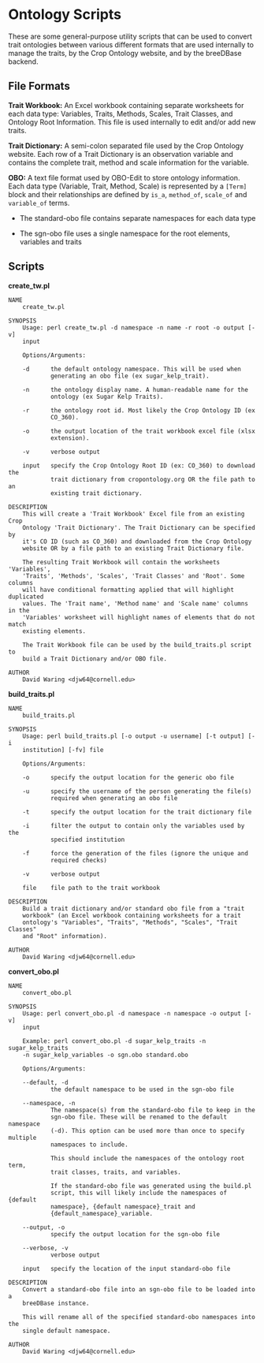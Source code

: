 Ontology Scripts
======

These are some general-purpose utility scripts that can be used to 
convert trait ontologies between various different formats that are 
used internally to manage the traits, by the Crop Ontology website, 
and by the breeDBase backend.

File Formats
-----

**Trait Workbook:** An Excel workbook containing separate worksheets for 
each data type: Variables, Traits, Methods, Scales, Trait Classes, and 
Ontology Root Information.  This file is used internally to edit and/or 
add new traits.

**Trait Dictionary:** A semi-colon separated file used by the Crop 
Ontology website.  Each row of a Trait Dictionary is an observation 
variable and contains the complete trait, method and scale information 
for the variable.

**OBO:** A text file format used by OBO-Edit to store ontology information.
Each data type (Variable, Trait, Method, Scale) is represented by a 
`[Term]` block and their relationships are defined by `is_a`, `method_of`, 
`scale_of` and `variable_of` terms.

  * The standard-obo file contains separate namespaces for each data type
    
  * The sgn-obo file uses a single namespace for the root elements, variables 
    and traits
    
    
Scripts
-----

**create_tw.pl**

```
NAME
    create_tw.pl

SYNOPSIS
    Usage: perl create_tw.pl -d namespace -n name -r root -o output [-v]
    input

    Options/Arguments:

    -d      the default ontology namespace. This will be used when
            generating an obo file (ex sugar_kelp_trait).

    -n      the ontology display name. A human-readable name for the
            ontology (ex Sugar Kelp Traits).

    -r      the ontology root id. Most likely the Crop Ontology ID (ex
            CO_360).

    -o      the output location of the trait workbook excel file (xlsx
            extension).

    -v      verbose output

    input   specify the Crop Ontology Root ID (ex: CO_360) to download the
            trait dictionary from cropontology.org OR the file path to an
            existing trait dictionary.

DESCRIPTION
    This will create a 'Trait Workbook' Excel file from an existing Crop
    Ontology 'Trait Dictionary'. The Trait Dictionary can be specified by
    it's CO ID (such as CO_360) and downloaded from the Crop Ontology
    website OR by a file path to an existing Trait Dictionary file.

    The resulting Trait Workbook will contain the worksheets 'Variables',
    'Traits', 'Methods', 'Scales', 'Trait Classes' and 'Root'. Some columns
    will have conditional formatting applied that will highlight duplicated
    values. The 'Trait name', 'Method name' and 'Scale name' columns in the
    'Variables' worksheet will highlight names of elements that do not match
    existing elements.

    The Trait Workbook file can be used by the build_traits.pl script to
    build a Trait Dictionary and/or OBO file.

AUTHOR
    David Waring <djw64@cornell.edu>
```

**build_traits.pl**

```
NAME
    build_traits.pl

SYNOPSIS
    Usage: perl build_traits.pl [-o output -u username] [-t output] [-i
    institution] [-fv] file

    Options/Arguments:

    -o      specify the output location for the generic obo file

    -u      specify the username of the person generating the file(s)
            required when generating an obo file

    -t      specify the output location for the trait dictionary file

    -i      filter the output to contain only the variables used by the
            specified institution

    -f      force the generation of the files (ignore the unique and
            required checks)

    -v      verbose output

    file    file path to the trait workbook

DESCRIPTION
    Build a trait dictionary and/or standard obo file from a "trait
    workbook" (an Excel workbook containing worksheets for a trait
    ontology's "Variables", "Traits", "Methods", "Scales", "Trait Classes"
    and "Root" information).

AUTHOR
    David Waring <djw64@cornell.edu>
```

**convert_obo.pl**

```
NAME
    convert_obo.pl

SYNOPSIS
    Usage: perl convert_obo.pl -d namespace -n namespace -o output [-v]
    input

    Example: perl convert_obo.pl -d sugar_kelp_traits -n sugar_kelp_traits
    -n sugar_kelp_variables -o sgn.obo standard.obo

    Options/Arguments:

    --default, -d
            the default namespace to be used in the sgn-obo file

    --namespace, -n
            The namespace(s) from the standard-obo file to keep in the
            sgn-obo file. These will be renamed to the default namespace
            (-d). This option can be used more than once to specify multiple
            namespaces to include.

            This should include the namespaces of the ontology root term,
            trait classes, traits, and variables.

            If the standard-obo file was generated using the build.pl
            script, this will likely include the namespaces of {default
            namespace}, {default namespace}_trait and
            {default_namespace}_variable.

    --output, -o
            specify the output location for the sgn-obo file

    --verbose, -v
            verbose output

    input   specify the location of the input standard-obo file

DESCRIPTION
    Convert a standard-obo file into an sgn-obo file to be loaded into a
    breeDBase instance.

    This will rename all of the specified standard-obo namespaces into the
    single default namespace.

AUTHOR
    David Waring <djw64@cornell.edu>
```

